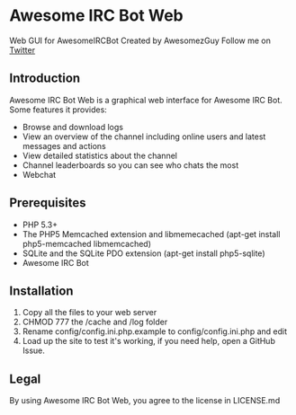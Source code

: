# Awesome IRC Bot Web
Web GUI for AwesomeIRCBot
Created by AwesomezGuy
Follow me on [Twitter](http://twitter.com/AwesomezGuy)

Introduction
------------
Awesome IRC Bot Web is a graphical web interface for Awesome IRC Bot.
Some features it provides:

* Browse and download logs
* View an overview of the channel including online users and latest messages and actions
* View detailed statistics about the channel
* Channel leaderboards so you can see who chats the most
* Webchat

Prerequisites
-------------
* PHP 5.3+
* The PHP5 Memcached extension and libmemecached (apt-get install php5-memcached libmemcached)
* SQLite and the SQLite PDO extension (apt-get install php5-sqlite)
* Awesome IRC Bot

Installation
-----------
1. Copy all the files to your web server
2. CHMOD 777 the /cache and /log folder
3. Rename config/config.ini.php.example to config/config.ini.php and edit
4. Load up the site to test it's working, if you need help, open a GitHub Issue.

Legal
-------------
By using Awesome IRC Bot Web, you agree to the license in LICENSE.md